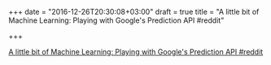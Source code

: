+++
date = "2016-12-26T20:30:08+03:00"
draft = true
title = "A little bit of Machine Learning: Playing with Google's Prediction API  #reddit"

+++

<p><a href="https://t.co/VyWGc6dFip">A little bit of Machine Learning: Playing with Google's Prediction API  #reddit</a></p>
